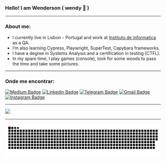 ### Hello! I am Wenderson ( wendy 🐣 ) 

----

### About me:

- I currently live in Lisbon - Portugal and work at [Instituto de informatica](https://www.seg-social.pt/ii-ip-instituto-de-informatica-ip) as a QA.
- I’m also learning Cypress, Playwright, SuperTest, Capybara frameworks.
- I have a degree in Systems Analysis and a certification in testing (CTFL).
- In my spare time, I play games (console), look for some woods to pass the time and take some pictures.

----

### Onde me encontrar:

[![Medium Badge](https://img.shields.io/badge/-Medium-000000?style=flat-square&labelColor=000000&logo=Medium&link=https://medium.com/@wendrson22)](https://medium.com/@wendrson22)
[![Linkedin Badge](https://img.shields.io/badge/-LinkedIn-blue?style=flat-square&logo=Linkedin&logoColor=white&link=https://www.linkedin.com/in/wenderson-me/)](https://www.linkedin.com/in/wenderson-me/)
[![Telegram Badge](https://img.shields.io/badge/-Telegram-1ca0f1?style=flat-square&labelColor=1ca0f1&logo=telegram&logoColor=white&link=https://t.me/wendy_yye)](https://t.me/wendy_yye)
[![Gmail Badge](https://img.shields.io/badge/-Gmail-0072c6?style=flat-square&logo=gmail&logoColor=red&link=mailto:wendrson22@gmail.com)](mailto:wendrson22@gmail.com)
[![Instagram Badge](https://img.shields.io/badge/-Instagram-833AB4?style=flat-square&labelColor=833AB4&logo=instagram&logoColor=white&link=https://www.instagram.com/wendy.yye/)](https://www.instagram.com/wendy.yye/)

----

<div>
  <img height="180em" src="https://github-readme-stats.vercel.app/api/top-langs/?username=wenderson-me&layout=compact&langs_count=7&theme=tokyonight"/>
</div>
  
----

<div> 
  
  ![Snake animation](https://github.com/wenderson-me/wenderson-me/blob/output/github-contribution-grid-snake.svg)
 
</div>
